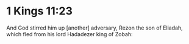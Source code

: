# 1 Kings 11:23

And God stirred him up [another] adversary, Rezon the son of Eliadah, which fled from his lord Hadadezer king of Zobah: